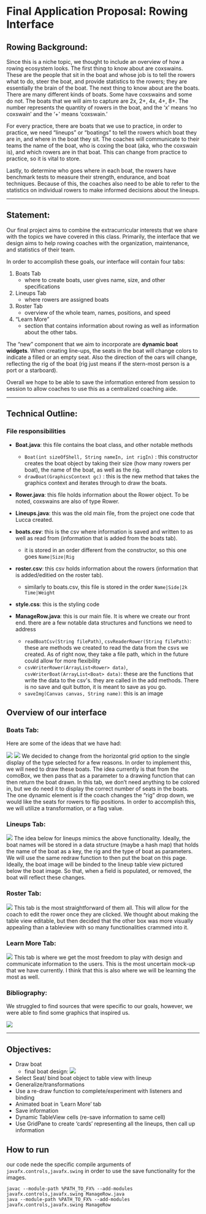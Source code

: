 # Final Application Proposal: Rowing Interface
## Rowing Background:
Since this is a niche topic, we thought to include an overview of how a rowing ecosystem looks. The first thing to know about are coxswains. These are the people that sit in the boat and whose job is to tell the rowers what to do, steer the boat, and provide statistics to the rowers; they are essentially the brain of the boat. The next thing to know about are the boats. There are many different kinds of boats. Some have coxswains and some do not. The boats that we will aim to capture are 2x, 2+, 4x, 4+, 8+. The number represents the quantity of rowers in the boat, and the ‘x’ means ‘no coxswain’ and the ‘+’ means ‘coxswain.’   

For every practice, there are boats that we use to practice, in order to practice, we need “lineups” or “boatings”  to tell the rowers which boat they are in, and where in the boat they sit. The coaches will communicate to their teams the name of the boat, who is coxing the boat (aka, who the coxswain is), and which rowers are in that boat. This can change from practice to practice, so it is vital to store.   

Lastly, to determine who goes where in each boat, the rowers have benchmark tests to measure their strength, endurance, and boat techniques. Because of this, the coaches also need to be able to refer to the statistics on individual rowers to make informed decisions about the lineups.  

-----------------------------------------------------------------
## Statement:
Our final project aims to combine the extracurricular interests that we share with the topics we have covered in this class. Primarily, the interface that we design aims to help rowing coaches with the organization, maintenance, and statistics of their team.  

In order to accomplish these goals, our interface will contain four tabs: 
1. Boats Tab
    * where to create boats, user gives name, size, and other specifications
2. Lineups Tab
    * where rowers are assigned boats
3. Roster Tab
    *   overview of the whole team, names, positions, and speed
4. “Learn More”
    * section that contains information about rowing as well as information about the other tabs. 

The “new” component that we aim to incorporate are **dynamic boat widgets**. When creating line-ups, the seats in the boat will change colors to indicate a filled or an empty seat. Also the direction of the oars will change, reflecting the rig of the boat (rig just means if the stern-most person is a port or a starboard).  

Overall we hope to be able to save the information entered from session to session to allow coaches to use this as a centralized coaching aide.

-----------------------------------------------------------------

## Technical Outline:

### File responsibilities
* **Boat.java**: this file contains the boat class, and other notable methods
    *   ```Boat(int sizeOfShell, String nameIn, int rigIn)``` : this constructor creates the boat object by taking their size (how many rowers per boat), the name of the boat, as well as the rig. 
    *  ```drawBoat(GraphicsContext gc)``` : this is the new method that takes the graphics context and iterates through to draw the boats.

* **Rower.java**: this file holds information about the Rower object. To be noted, coxswains are also of type Rower.

* **Lineups.java**: this was the old main file, from the project one code that Lucca created. 

* **boats.csv**: this is the csv where information is saved and written to as well as read from (information that is added from the boats tab).
    * it is stored in an order different from the constructor, so this one goes ```Name|Size|Rig```

* **roster.csv**: this csv holds information about the rowers (information that is added/editied on the roster tab).
    * similarly to boats.csv, this file is stored in the order ```Name|Side|2k Time|Weight```

* **style.css**: this is the styling code

* **ManageRow.java**: this is our main file. It is where we create our front end. there are a few notable data structures and functions we need to address
    * ```readBoatCsv(String filePath)```, ```csvReaderRower(String filePath)```: these are methods we created to read the data from the csvs we created. As of right now, they take a file path, which in the future could allow for more flexibility
    * ```csvWriterRower(ArrayList<Rower> data)```, ```csvWriterBoat(ArrayList<Boat> data)```: these are the functions that write the data to the csv's. they are called in the add methods. There is no save and quit button, it is meant to save as you go.
    * ```saveImg(Canvas canvas, String name)```: this is an image

## Overview of our interface
### Boats Tab:
Here are some of the ideas that we have had:

![](boats_mockup.jpg)
![](prelim_mockup.jpg)
We decided to change from the horizontal grid option to the single display of the type selected for a few reasons. In order to implement this, we will need to draw these boats. The idea currently is that from the comoBox, we then pass that as a parameter to a drawing function that can then return the boat drawn. In this tab, we don’t need anything to be colored in, but we do need it to display the correct number of seats in the boats. The one dynamic element is if the coach changes the “rig” drop down, we would like the seats for rowers to flip positions. In order to accomplish this, we will utilize a transformation, or a flag value. 

### Lineups Tab:
![](lineups_mockup.jpg)
The idea below for lineups mimics the above functionality. Ideally, the boat names will be stored in a data structure (maybe a hash map) that holds the name of the boat as a key, the rig and the type of boat as parameters. We will use the same redraw function to then put the boat on this page. Ideally, the boat image will be binded to the lineup table view pictured below the boat image. So that, when a field is populated, or removed, the boat will reflect these changes. 


### Roster Tab:
![](roster_mockup.jpg)
This tab is the most straightforward of them all. This will allow for the coach to edit the rower once they are clicked. We thought about making the table view editable, but then decided that the other box was more visually appealing than a tableview with so many functionalities crammed into it. 

	
### Learn More Tab:
![](learnMore_mockup.jpg)
This tab is where we get the most freedom to play with design and communicate information to the users. This is the most uncertain mock-up that we have currently. I think that this is also where we will be learning the most as well. 

### Bibliography:
We struggled to find sources that were specific to our goals, however, we were able to find some graphics that inspired us.

![](boat_inspo.jpeg)  


-----------------------------------------------------------------

## Objectives:
* Draw boat
    * final boat design: ![](boatFinal.jpg)
* Select Seat/ bind boat object to table view with lineup
* Generalize/transformations 
* Use a re-draw function to complete/experiment with listeners and binding
* Animated boat in ‘Learn More’ tab
* Save information
* Dynamic TableView cells (re-save information to same cell)
* Use GridPane to create ‘cards’ representing all the lineups, then call up information




## How to run
our code nede the specific compile arguments of ```javafx.controls,javafx.swing``` in order to use the save functionality for the images.
``` 
javac --module-path %PATH_TO_FX% --add-modules javafx.controls,javafx.swing ManageRow.java  
java --module-path %PATH_TO_FX% --add-modules javafx.controls,javafx.swing ManageRow 
```


